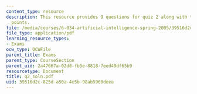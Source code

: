```yaml
---
content_type: resource
description: This resource provides 9 questions for quiz 2 along with their grading
  points.
file: /media/courses/6-034-artificial-intelligence-spring-2005/39516d2c825da50a4e5b98ab5960deea_q2_soln.pdf
file_type: application/pdf
learning_resource_types:
- Exams
ocw_type: OCWFile
parent_title: Exams
parent_type: CourseSection
parent_uid: 2a47667a-02d8-fb5e-8818-7eed49df65b9
resourcetype: Document
title: q2_soln.pdf
uid: 39516d2c-825d-a50a-4e5b-98ab5960deea
---
```


